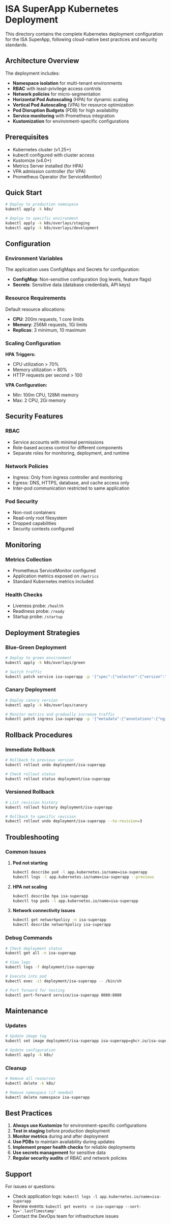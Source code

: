 # ISA SuperApp Kubernetes Deployment

This directory contains the complete Kubernetes deployment configuration for the ISA SuperApp, following cloud-native best practices and security standards.

## Architecture Overview

The deployment includes:
- **Namespace isolation** for multi-tenant environments
- **RBAC** with least-privilege access controls
- **Network policies** for micro-segmentation
- **Horizontal Pod Autoscaling** (HPA) for dynamic scaling
- **Vertical Pod Autoscaling** (VPA) for resource optimization
- **Pod Disruption Budgets** (PDB) for high availability
- **Service monitoring** with Prometheus integration
- **Kustomization** for environment-specific configurations

## Prerequisites

- Kubernetes cluster (v1.25+)
- kubectl configured with cluster access
- Kustomize (v4.0+)
- Metrics Server installed (for HPA)
- VPA admission controller (for VPA)
- Prometheus Operator (for ServiceMonitor)

## Quick Start

```bash
# Deploy to production namespace
kubectl apply -k k8s/

# Deploy to specific environment
kubectl apply -k k8s/overlays/staging
kubectl apply -k k8s/overlays/development
```

## Configuration

### Environment Variables

The application uses ConfigMaps and Secrets for configuration:

- **ConfigMap**: Non-sensitive configuration (log levels, feature flags)
- **Secrets**: Sensitive data (database credentials, API keys)

### Resource Requirements

Default resource allocations:
- **CPU**: 200m requests, 1 core limits
- **Memory**: 256Mi requests, 1Gi limits
- **Replicas**: 3 minimum, 10 maximum

### Scaling Configuration

**HPA Triggers:**
- CPU utilization > 70%
- Memory utilization > 80%
- HTTP requests per second > 100

**VPA Configuration:**
- Min: 100m CPU, 128Mi memory
- Max: 2 CPU, 2Gi memory

## Security Features

### RBAC
- Service accounts with minimal permissions
- Role-based access control for different components
- Separate roles for monitoring, deployment, and runtime

### Network Policies
- Ingress: Only from ingress controller and monitoring
- Egress: DNS, HTTPS, database, and cache access only
- Inter-pod communication restricted to same application

### Pod Security
- Non-root containers
- Read-only root filesystem
- Dropped capabilities
- Security contexts configured

## Monitoring

### Metrics Collection
- Prometheus ServiceMonitor configured
- Application metrics exposed on `/metrics`
- Standard Kubernetes metrics included

### Health Checks
- Liveness probe: `/health`
- Readiness probe: `/ready`
- Startup probe: `/startup`

## Deployment Strategies

### Blue-Green Deployment
```bash
# Deploy to green environment
kubectl apply -k k8s/overlays/green

# Switch traffic
kubectl patch service isa-superapp -p '{"spec":{"selector":{"version":"green"}}}'
```

### Canary Deployment
```bash
# Deploy canary version
kubectl apply -k k8s/overlays/canary

# Monitor metrics and gradually increase traffic
kubectl patch ingress isa-superapp -p '{"metadata":{"annotations":{"nginx.ingress.kubernetes.io/canary-weight":"20"}}}'
```

## Rollback Procedures

### Immediate Rollback
```bash
# Rollback to previous version
kubectl rollout undo deployment/isa-superapp

# Check rollout status
kubectl rollout status deployment/isa-superapp
```

### Versioned Rollback
```bash
# List revision history
kubectl rollout history deployment/isa-superapp

# Rollback to specific revision
kubectl rollout undo deployment/isa-superapp --to-revision=3
```

## Troubleshooting

### Common Issues

1. **Pod not starting**
   ```bash
   kubectl describe pod -l app.kubernetes.io/name=isa-superapp
   kubectl logs -l app.kubernetes.io/name=isa-superapp --previous
   ```

2. **HPA not scaling**
   ```bash
   kubectl describe hpa isa-superapp
   kubectl top pods -l app.kubernetes.io/name=isa-superapp
   ```

3. **Network connectivity issues**
   ```bash
   kubectl get networkpolicy -n isa-superapp
   kubectl describe networkpolicy isa-superapp
   ```

### Debug Commands
```bash
# Check deployment status
kubectl get all -n isa-superapp

# View logs
kubectl logs -f deployment/isa-superapp

# Execute into pod
kubectl exec -it deployment/isa-superapp -- /bin/sh

# Port forward for testing
kubectl port-forward service/isa-superapp 8080:8080
```

## Maintenance

### Updates
```bash
# Update image tag
kubectl set image deployment/isa-superapp isa-superapp=ghcr.io/isa-superapp/isa-superapp:v2.0.0

# Update configuration
kubectl apply -k k8s/
```

### Cleanup
```bash
# Remove all resources
kubectl delete -k k8s/

# Remove namespace (if needed)
kubectl delete namespace isa-superapp
```

## Best Practices

1. **Always use Kustomize** for environment-specific configurations
2. **Test in staging** before production deployment
3. **Monitor metrics** during and after deployment
4. **Use PDBs** to maintain availability during updates
5. **Implement proper health checks** for reliable deployments
6. **Use secrets management** for sensitive data
7. **Regular security audits** of RBAC and network policies

## Support

For issues or questions:
- Check application logs: `kubectl logs -l app.kubernetes.io/name=isa-superapp`
- Review events: `kubectl get events -n isa-superapp --sort-by='.lastTimestamp'`
- Contact the DevOps team for infrastructure issues